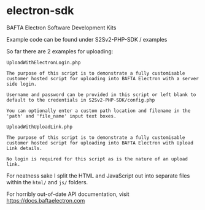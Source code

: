 # electron-sdk
BAFTA Electron Software Development Kits

Example code can be found under S2Sv2-PHP-SDK / examples

So far there are 2 examples for uploading:

`UploadWithElectronLogin.php`
```
The purpose of this script is to demonstrate a fully customisable customer hosted script for uploading into BAFTA Electron with a server side login.

Username and password can be provided in this script or left blank to default to the credentials in S2Sv2-PHP-SDK/config.php
		
You can optionally enter a custom path location and filename in the 'path' and 'file_name' input text boxes.
```

`UploadWithUploadLink.php`
```
The purpose of this script is to demonstrate a fully customisable customer hosted script for uploading into BAFTA Electron with Upload Link details.

No login is required for this script as is the nature of an upload link.
```

For neatness sake I split the HTML and JavaScript out into separate files within the `html/` and `js/` folders.

For horribly out-of-date API documentation, visit https://docs.baftaelectron.com
